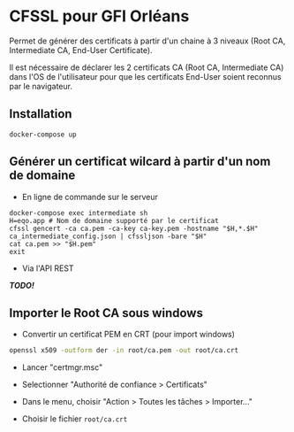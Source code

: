 CFSSL pour GFI Orléans
======================

Permet de générer des certificats à partir d'un chaine à 3 niveaux (Root CA, Intermediate CA, End-User Certificate).

Il est nécessaire de déclarer les 2 certificats CA (Root CA, Intermediate CA) dans l'OS de l'utilisateur pour que les 
certificats End-User soient reconnus par le navigateur.

Installation
------------
```
docker-compose up
```

Générer un certificat wilcard à partir d'un nom de domaine
----------------------------------------------------------
- En ligne de commande sur le serveur

```
docker-compose exec intermediate sh
H=eqo.app # Nom de domaine supporté par le certificat
cfssl gencert -ca ca.pem -ca-key ca-key.pem -hostname "$H,*.$H" ca_intermediate_config.json | cfssljson -bare "$H"
cat ca.pem >> "$H.pem"
exit
```

- Via l'API REST

***TODO!***

Importer le Root CA sous windows
----------------------------------------

- Convertir un certificat PEM en CRT (pour import windows)

```bash
openssl x509 -outform der -in root/ca.pem -out root/ca.crt
```

- Lancer "certmgr.msc"

- Selectionner "Authorité de confiance > Certificats"

- Dans le menu, choisir "Action > Toutes les tâches > Importer..."

- Choisir le fichier `root/ca.crt`
